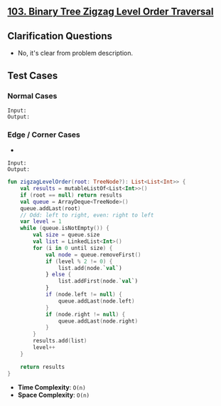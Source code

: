 ## [103. Binary Tree Zigzag Level Order Traversal](https://leetcode.com/problems/binary-tree-zigzag-level-order-traversal)

## Clarification Questions
* No, it's clear from problem description.
 
## Test Cases
### Normal Cases
```
Input: 
Output: 
```
### Edge / Corner Cases
* 
```
Input: 
Output: 
```

```kotlin
fun zigzagLevelOrder(root: TreeNode?): List<List<Int>> {
    val results = mutableListOf<List<Int>>()
    if (root == null) return results
    val queue = ArrayDeque<TreeNode>()
    queue.addLast(root)
    // Odd: left to right, even: right to left
    var level = 1
    while (queue.isNotEmpty()) {
        val size = queue.size
        val list = LinkedList<Int>()
        for (i in 0 until size) {
            val node = queue.removeFirst()
            if (level % 2 != 0) {
                list.add(node.`val`)
            } else {
                list.addFirst(node.`val`)
            }
            if (node.left != null) {
                queue.addLast(node.left)
            }
            if (node.right != null) {
                queue.addLast(node.right)
            }
        }
        results.add(list)
        level++
    }

    return results
}
```

* **Time Complexity**: `O(n)`
* **Space Complexity**: `O(n)`